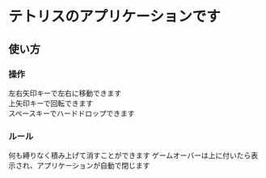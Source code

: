# テトリスのアプリケーションです
## 使い方  
### 操作 
左右矢印キーで左右に移動できます  
上矢印キーで回転できます  
スペースキーでハードドロップできます  
### ルール  
何も縛りなく積み上げて消すことができます
ゲームオーバーは上に付いたら表示され、アプリケーションが自動で閉じます  
